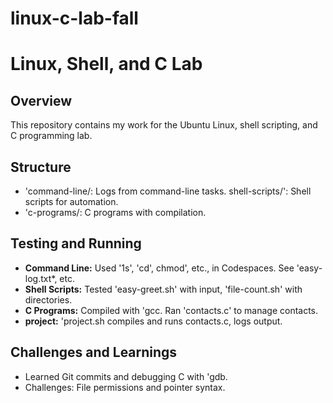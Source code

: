 # linux-c-lab-fall

# Linux, Shell, and C Lab

## Overview
This repository contains my work for the Ubuntu Linux, shell scripting, and C programming lab.

## Structure
- 'command-line/: Logs from command-line tasks.
shell-scripts/': Shell scripts for automation.
- 'c-programs/: C programs with compilation.

## Testing and Running
- **Command Line:** Used '1s', 'cd', chmod', etc., in Codespaces. See 'easy-log.txt*, etc.
- **Shell Scripts:** Tested 'easy-greet.sh' with input, 'file-count.sh' with directories.
- **C Programs:** Compiled with 'gcc. Ran 'contacts.c' to manage contacts.
- **project:** 'project.sh compiles and runs contacts.c, logs output.

## Challenges and Learnings
- Learned Git commits and debugging C with 'gdb.
- Challenges: File permissions and pointer syntax.